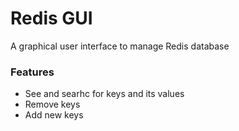 # Redis GUI
A graphical user interface to manage Redis database

### Features
* See and searhc for keys and its values
* Remove keys
* Add new keys
